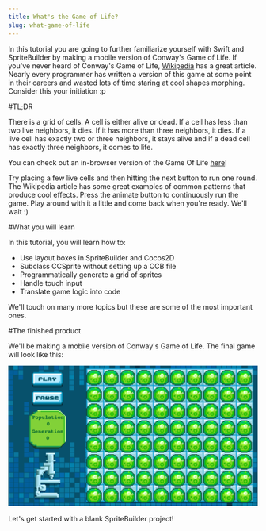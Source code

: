 ```yaml
---
title: What's the Game of Life?
slug: what-game-of-life
---
```


In this tutorial you are going to further familiarize yourself with Swift and SpriteBuilder by making a mobile version of Conway's Game of Life. If you've never heard of Conway's Game of Life, [Wikipedia](http://en.wikipedia.org/wiki/Conway%27s_Game_of_Life) has a great article. Nearly every programmer has written a version of this game at some point in their careers and wasted lots of time staring at cool shapes morphing. Consider this your initiation :p

#TL;DR

There is a grid of cells. A cell is either alive or dead. If a cell has less than two live neighbors, it dies. If it has more than three neighbors, it dies. If a live cell has exactly two or three neighbors, it stays alive and if a dead cell has exactly three neighbors, it comes to life.

You can check out an in-browser version of the Game Of Life [here](https://jsfiddle.net/makeschool_dion/zose7rv3/embedded/result/)!

Try placing a few live cells and then hitting the next button to run one round. The Wikipedia article has some great examples of common patterns that produce cool effects. Press the animate button to continuously run the game. Play around with it a little and come back when you're ready. We'll wait :)

#What you will learn

In this tutorial, you will learn how to:

- Use layout boxes in SpriteBuilder and Cocos2D
- Subclass CCSprite without setting up a CCB file
- Programmatically generate a grid of sprites
- Handle touch input
- Translate game logic into code

We'll touch on many more topics but these are some of the most important ones.

#The finished product

We'll be making a mobile version of Conway's Game of Life. The final game will look like this:

<!-- TODO: update with gif -->

![](./GOL-GridComplete.png)

Let's get started with a blank SpriteBuilder project!
